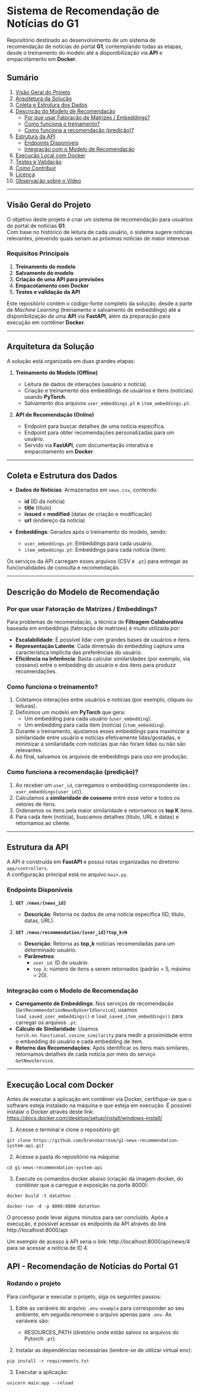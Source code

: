 # Sistema de Recomendação de Notícias do G1

Repositório destinado ao desenvolvimento de um sistema de recomendação de notícias do portal **G1**, contemplando todas as etapas, desde o treinamento do modelo até a disponibilização via **API** e empacotamento em **Docker**.

## Sumário

1. [Visão Geral do Projeto](#visão-geral-do-projeto)  
2. [Arquitetura da Solução](#arquitetura-da-solução)  
3. [Coleta e Estrutura dos Dados](#coleta-e-estrutura-dos-dados)  
4. [Descrição do Modelo de Recomendação](#descrição-do-modelo-de-recomendação)  
   - [Por que usar Fatoração de Matrizes / Embeddings?](#por-que-usar-fatoração-de-matrizes--embeddings)  
   - [Como funciona o treinamento?](#como-funciona-o-treinamento)  
   - [Como funciona a recomendação (predição)?](#como-funciona-a-recomendação-predição)  
5. [Estrutura da API](#estrutura-da-api)  
   - [Endpoints Disponíveis](#endpoints-disponíveis)  
   - [Integração com o Modelo de Recomendação](#integração-com-o-modelo-de-recomendação)  
6. [Execução Local com Docker](#execução-local-com-docker)  
7. [Testes e Validação](#testes-e-validação)  
8. [Como Contribuir](#como-contribuir)  
9. [Licença](#licença)  
10. [Observação sobre o Vídeo](#observação-sobre-o-vídeo)

---

## Visão Geral do Projeto

O objetivo deste projeto é criar um sistema de recomendação para usuários do portal de notícias **G1**.  
Com base no histórico de leitura de cada usuário, o sistema sugere notícias relevantes, prevendo quais seriam as próximas notícias de maior interesse.

### Requisitos Principais

1. **Treinamento do modelo**  
2. **Salvamento do modelo**  
3. **Criação de uma API para previsões**  
4. **Empacotamento com Docker**  
5. **Testes e validação da API**

Este repositório contém o código-fonte completo da solução, desde a parte de *Machine Learning* (treinamento e salvamento de embeddings) até a disponibilização de uma **API** via **FastAPI**, além da preparação para execução em contêiner **Docker**.

---

## Arquitetura da Solução

A solução está organizada em duas grandes etapas:

1. **Treinamento do Modelo (Offline)**  
   - Leitura de dados de interações (usuário x notícia).  
   - Criação e treinamento dos embeddings de usuários e itens (notícias) usando **PyTorch**.  
   - Salvamento dos arquivos `user_embeddings.pt` e `item_embeddings.pt`.

2. **API de Recomendação (Online)**  
   - Endpoint para buscar detalhes de uma notícia específica.  
   - Endpoint para obter recomendações personalizadas para um usuário.  
   - Servido via **FastAPI**, com documentação interativa e empacotamento em **Docker**.

---

## Coleta e Estrutura dos Dados

- **Dados de Notícias**: Armazenados em `news.csv`, contendo:
  - **id** (ID da notícia)  
  - **title** (título)  
  - **issued** e **modified** (datas de criação e modificação)  
  - **url** (endereço da notícia)  

- **Embeddings**: Gerados após o treinamento do modelo, sendo:
  - `user_embeddings.pt`: Embeddings para cada usuário.  
  - `item_embeddings.pt`: Embeddings para cada notícia (item).

Os serviços da API carregam esses arquivos (CSV e `.pt`) para entregar as funcionalidades de consulta e recomendação.

---

## Descrição do Modelo de Recomendação

### Por que usar Fatoração de Matrizes / Embeddings?

Para problemas de recomendação, a técnica de **Filtragem Colaborativa** baseada em embeddings (fatoração de matrizes) é muito utilizada por:

- **Escalabilidade**: É possível lidar com grandes bases de usuários e itens.  
- **Representação Latente**: Cada dimensão do embedding captura uma característica implícita das preferências do usuário.  
- **Eficiência na Inferência**: Basta calcular similaridades (por exemplo, via cosseno) entre o embedding do usuário e dos itens para produzir recomendações.

### Como funciona o treinamento?

1. Coletamos interações entre usuários e notícias (por exemplo, cliques ou leituras).  
2. Definimos um modelo em **PyTorch** que gera:
   - Um embedding para cada usuário (`user_embedding`).  
   - Um embedding para cada item (notícia) (`item_embedding`).  
3. Durante o treinamento, ajustamos esses embeddings para maximizar a similaridade entre usuário e notícias efetivamente lidas/gostadas, e minimizar a similaridade com notícias que não foram lidas ou não são relevantes.  
4. Ao final, salvamos os arquivos de embeddings para uso em produção.

### Como funciona a recomendação (predição)?

1. Ao receber um `user_id`, carregamos o embedding correspondente (ex.: `user_embeddings[user_id]`).  
2. Calculamos a **similaridade de cosseno** entre esse vetor e todos os vetores de itens.  
3. Ordenamos os itens pela maior similaridade e retornamos os **top K** itens.  
4. Para cada item (notícia), buscamos detalhes (título, URL e datas) e retornamos ao cliente.

---

## Estrutura da API

A API é construída em **FastAPI** e possui rotas organizadas no diretório `app/controllers`.  
A configuração principal está no arquivo `main.py`.

### Endpoints Disponíveis

1. **`GET /news/{news_id}`**  
   - **Descrição**: Retorna os dados de uma notícia específica (ID, título, datas, URL).

2. **`GET /news/recommendation/{user_id}?top_k=N`**  
   - **Descrição**: Retorna as **top_k** notícias recomendadas para um determinado usuário.  
   - **Parâmetros**:  
     - `user_id`: ID do usuário.  
     - `top_k`: número de itens a serem retornados (padrão = 5, máximo = 20).

### Integração com o Modelo de Recomendação

- **Carregamento de Embeddings**: Nos serviços de recomendação (`GetRecommendationNewsByUserIdService`), usamos `load_saved_user_embeddings()` e `load_saved_item_embeddings()` para carregar os arquivos `.pt`.  
- **Cálculo de Similaridade**: Usamos `torch.nn.functional.cosine_similarity` para medir a proximidade entre o embedding do usuário e cada embedding de item.  
- **Retorno das Recomendações**: Após identificar os itens mais similares, retornamos detalhes de cada notícia por meio do serviço `GetNewsService`.

---

## Execução Local com Docker

Antes de executar a aplicação em contêiner via Docker, certifique-se que o software esteja instalado na máquina e que esteja em execução. É possível instalar o Docker através deste link: https://docs.docker.com/desktop/setup/install/windows-install/

1. Acesse o terminal e clone o repositório git:
```
git clone https://github.com/brenobarrosm/g1-news-recommendation-system-api.git
```
2. Acesse a pasta do repositório na máquina:
```
cd g1-news-recommendation-system-api
```
3. Execute os comandos docker abaixo (criação da imagem docker, do contêiner que a carregue e exposição na porta 8000):
```
docker build -t datathon .
```
```
docker run -d -p 8000:8000 datathon
```
O processo pode levar alguns minutos para ser concluído. Após a execução, é possível acessar os endpoints da API através do link http://localhost:8000/api

Um exemplo de acesso à API seria o link: http://localhost:8000/api/news/4 para se acessar a notícia de ID 4.

## API - Recomendação de Notícias do Portal G1

### Rodando o projeto

Para configurar e executar o projeto, siga os seguintes passos:

1. Edite as variáveis do arquivo `.env-example` para corresponder ao seu
ambiente, em seguida renomeie o arquivo apenas para `.env`. As variáveis são:
   - RESOURCES_PATH (diretório onde estão salvos os arquivos do Pytorch `.pt`)

2. Instalar as dependências necessárias (lembre-se de utilizar virtual env):
```
pip install -r requirements.txt
```

3. Executar a aplicação:
```
uvicorn main:app --reload
```
